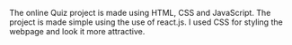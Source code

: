 The online Quiz project is made using HTML, CSS and JavaScript. The project is made simple using the use of react.js. I used CSS for styling the webpage and look it more attractive.
